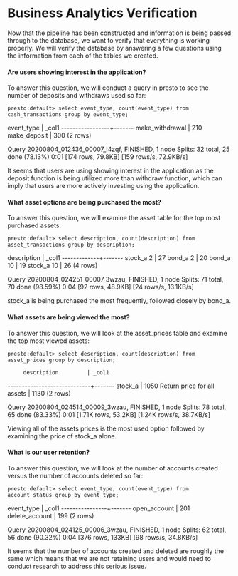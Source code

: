 # Business Analytics Verification

Now that the pipeline has been constructed and information is being passed through to the database, we want to verify that everything is working properly. We will verify the database by answering a few questions using the information from each of the tables we created.

#### Are users showing interest in the application?

To answer this question, we will conduct a query in presto to see the number of deposits and withdraws used so far:

`presto:default> select event_type, count(event_type) from cash_transactions group by event_type;`

   event_type    | _col1 
-----------------+-------
 make_withdrawal |  210 
 make_deposit    |  300 
(2 rows)

Query 20200804_012436_00007_i4zqf, FINISHED, 1 node
Splits: 32 total, 25 done (78.13%)
0:01 [174 rows, 79.8KB] [159 rows/s, 72.9KB/s]

It seems that users are using showing interest in the application as the deposit function is being utilized more than withdraw function, which can imply that users are more actively investing using the application.


#### What asset options are being purchased the most?
To answer this question, we will examine the asset table for the top most purchased assets:

`presto:default> select description, count(description) from asset_transactions group by description;`

 description | _col1 
-------------+-------
 stock_a 2   |    27 
 bond_a 2    |    20 
 bond_a 10   |    19 
 stock_a 10  |    26 
(4 rows)

Query 20200804_024251_00007_3wzau, FINISHED, 1 node
Splits: 71 total, 70 done (98.59%)
0:04 [92 rows, 48.9KB] [24 rows/s, 13.1KB/s]

stock_a is being purchased the most frequently, followed closely by bond_a.

#### What assets are being viewed the most?
To answer this question, we will look at the asset_prices table and examine the top most viewed assets:

`presto:default> select description, count(description) from asset_prices group by description;`

         description         | _col1 
-----------------------------+-------
 stock_a                     |  1050 
 Return price for all assets |  1130 
(2 rows)

Query 20200804_024514_00009_3wzau, FINISHED, 1 node
Splits: 78 total, 65 done (83.33%)
0:01 [1.71K rows, 53.2KB] [1.24K rows/s, 38.7KB/s]

Viewing all of the assets prices is the most used option followed by examining the price of stock_a alone.

#### What is our user retention?
To answer this question, we will look at the number of accounts created versus the number of accounts deleted so far:

`presto:default> select event_type, count(event_type) from account_status group by event_type;`


   event_type   | _col1 
----------------+-------
 open_account   |   201 
 delete_account |   199 
(2 rows)

Query 20200804_024125_00006_3wzau, FINISHED, 1 node
Splits: 62 total, 56 done (90.32%)
0:04 [376 rows, 133KB] [98 rows/s, 34.8KB/s]

It seems that the number of accounts created and deleted are roughly the same which means that we are not retaining users and would need to conduct research to address this serious issue.